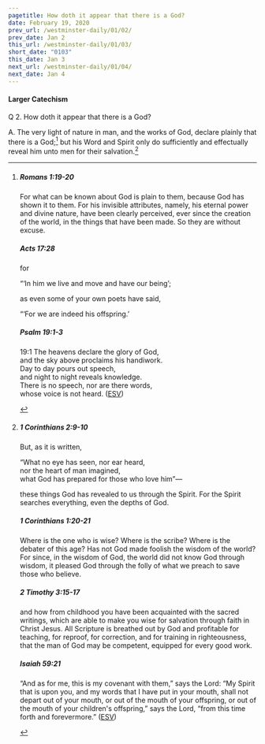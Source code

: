 ```yaml
---
pagetitle: How doth it appear that there is a God?
date: February 19, 2020
prev_url: /westminster-daily/01/02/
prev_date: Jan 2
this_url: /westminster-daily/01/03/
short_date: "0103"
this_date: Jan 3
next_url: /westminster-daily/01/04/
next_date: Jan 4
---
```


#### Larger Catechism

<span class="q">Q 2.</span> How doth it appear that there is a God?

<span class="q">A.</span> The very light of nature in man, and the works of God, declare plainly that there is a God;[^fnref:wlc1] but his Word and Spirit only do sufficiently and effectually reveal him unto men for their salvation.[^fnref:wlc2]


[^fnref:wlc1]: <div class="esv"><h5>Romans 1:19-20</h5> <div class="esv-text"><p id="p45001019.01-1">For what can be known about God is plain to them, because God has shown it to them. For his invisible attributes, namely, his eternal power and divine nature, have been clearly perceived, ever since the creation of the world, in the things that have been made. So they are without excuse.</p> </div><h5>Acts 17:28</h5> <div class="esv-text"><p id="p44017028.01-2">for</p> <div class="block-indent"> <p class="line-group" id="p44017028.02-2">&#8220;&#8216;In him we live and move and have our being&#8217;;</p> </div> <p class="same-paragraph" id="p44017028.12-2">as even some of your own poets have said,</p> <div class="block-indent"> <p class="line-group" id="p44017028.21-2">&#8220;&#8216;For we are indeed his offspring.&#8217;</p> </div> </div><h5>Psalm 19:1-3</h5> <div class="esv-text">  <div class="block-indent"> <p class="line-group" id="p19019001.15-3"><span class="chapter-num" id="v19019001-3">19:1&nbsp;</span>The heavens declare the glory of God,<br /> <span class="indent"></span>and the sky above proclaims his handiwork.<br />  Day to day pours out speech,<br /> <span class="indent"></span>and night to night reveals knowledge.<br />  There is no speech, nor are there words,<br /> <span class="indent"></span>whose voice is not heard.  (<a href="http://www.esv.org" class="copyright">ESV</a>)</p> </div> </div> </div>

[^fnref:wlc2]: <div class="esv"><h5>1 Corinthians 2:9-10</h5> <div class="esv-text"><p id="p46002009.01-1">But, as it is written,</p> <div class="block-indent"> <p class="line-group" id="p46002009.06-1">&#8220;What no eye has seen, nor ear heard,<br /> <span class="indent"></span>nor the heart of man imagined,<br /> what God has prepared for those who love him&#8221;&#8212;</p> </div>  <p class="same-paragraph" id="p46002010.01-1">these things God has revealed to us through the Spirit. For the Spirit searches everything, even the depths of God.</p> </div><h5>1 Corinthians 1:20-21</h5> <div class="esv-text"><p class="same-paragraph" id="p46001020.01-2">Where is the one who is wise? Where is the scribe? Where is the debater of this age? Has not God made foolish the wisdom of the world? For since, in the wisdom of God, the world did not know God through wisdom, it pleased God through the folly of what we preach to save those who believe.</p> </div><h5>2 Timothy 3:15-17</h5> <div class="esv-text"><p id="p55003015.01-3">and how from childhood you have been acquainted with the sacred writings, which are able to make you wise for salvation through faith in Christ Jesus. All Scripture is breathed out by God and profitable for teaching, for reproof, for correction, and for training in righteousness, that the man of God may be competent, equipped for every good work.</p> </div><h5>Isaiah 59:21</h5> <div class="esv-text"><p class="same-paragraph" id="p23059021.01-4">&#8220;And as for me, this is my covenant with them,&#8221; says the <span class="small-caps">Lord</span>: &#8220;My Spirit that is upon you, and my words that I have put in your mouth, shall not depart out of your mouth, or out of the mouth of your offspring, or out of the mouth of your children's offspring,&#8221; says the <span class="small-caps">Lord</span>, &#8220;from this time forth and forevermore.&#8221;  (<a href="http://www.esv.org" class="copyright">ESV</a>)</p> </div> </div>

